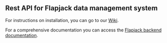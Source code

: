 ## Rest API for Flapjack data management system

For instructions on installation, you can go to our [Wiki](https://github.com/SynBioUC/flapjack_api/wiki).

For a comprehensive documentation you can access the [Flapjack backend documentation](https://github.com/SynBioUC/flapjack_api/blob/gh-pages/Flapjack_doc_backend.pdf).
